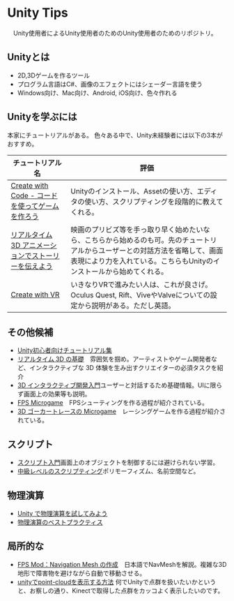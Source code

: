 # Unity Tips
　Unity使用者によるUnity使用者のためのUnity使用者のためのリポジトリ。

## Unityとは
* 2D,3Dゲームを作るツール
* プログラム言語はC#、画像のエフェクトにはシェーダー言語を使う
* Windows向け、Mac向け、Android, iOS向け、色々作れる

## Unityを学ぶには

本家にチュートリアルがある。
色々ある中で、Unity未経験者には以下の3本がおすすめ。

|チュートリアル名|評価|
|-|-|
|[Create with Code - コードを使ってゲームを作ろう](https://learn.unity.com/course/create-with-code-jp)|Unityのインストール、Assetの使い方、エディタの使い方、スクリプティングを段階的に教えてくれる。|
|[リアルタイム 3D アニメーションでストーリーを伝えよう](https://learn.unity.com/course/real-time-animated-storytelling-jp?uv=2019.4)|映画のプリビズ等を手っ取り早く始めたいなら、こちらから始めるのも可。先のチュートリアルからユーザーとの対話方法を省略して、画面表現により力を入れている。こちらもUnityのインストールから始めてくれる。|
|[Create with VR](https://learn.unity.com/course/create-with-vr)|いきなりVRで進みたい人は、これが良さげ。Oculus Quest, Rift、ViveやValveについての設定から説明がある。ただし英語。|

## その他候補

* [Unity初心者向けチュートリアル集](https://learn.unity.com/course/unity-tutorials-for-beginners-jp)
* [リアルタイム 3D の基礎](https://learn.unity.com/project/foundations-of-real-time-3d-jp)　雰囲気を掴め。アーティストやゲーム開発者など、インタラクティブな 3D 体験を生み出すクリエイターの必須タスクを紹介
* [3D インタラクティブ開発入門](https://learn.unity.com/project/3d-intarakuteibukai-fa-ru-men)ユーザーと対話するため基礎情報。UIに限らず画面上の効果等も説明。
* [FPS Microgame](https://learn.unity.com/project/fps-microgame-1)　FPSシューティングを作る過程が紹介されている。
* [3D ゴーカートレースの Microgame](https://learn.unity.com/project/karting-microgame)　レーシングゲームを作る過程が紹介されている。

## スクリプト

* [スクリプト入門](https://learn.unity.com/project/beginner-gameplay-scripting-jp)画面上のオブジェクトを制御するには避けられない学習。
* [中級レベルのスクリプティング](https://learn.unity.com/project/intermediate-gameplay-scripting-jp)ポリモーフィズム、名前空間など。

## 物理演算
* [Unity で物理演算を試してみよう](https://learn.unity.com/project/live-session-exploring-physics-in-unity-jp)
* [物理演算のベストプラクティス](https://learn.unity.com/tutorial/physics-best-practices-jp#6082cd21edbc2a00202b818c)

## 局所的な
* [FPS Mod：Navigation Mesh の作成](https://learn.unity.com/tutorial/fps-mod-creating-the-navigation-mesh-jp)　日本語でNavMeshを解説。複雑な3D地形で障害物を避けながら自動で移動させる。
* [unityでpoint-cloudを表示する方法](https://medium.com/@NegativeMind/unityでpoint-cloudを表示する方法-12a4e24e0718) 何でUnityで点群を扱いたいかというと、お察しの通り、Kinectで取得した点群をカッコよく表示したいのです。

